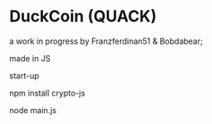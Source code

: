 # DuckCoin (QUACK)
a work in progress by Franzferdinan51 & Bobdabear;

made in JS 

start-up

npm install crypto-js<br>

node main.js
